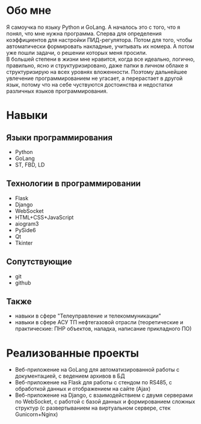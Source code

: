 # Обо мне
Я самоучка по языку Python и GoLang. А началось это с того, что я понял, что мне нужна программа. Сперва для определения коэффициентов для настройки ПИД-регулятора. Потом для того, чтобы автоматически формировать накладные, учитывать их номера.
А потом уже пошли задачи, о решении которых меня просили.\
В большей степени в жизни мне нравится, когда все идеально, логично, правильно, ясно и структуризировано, даже папки в личном облаке я структуризирую на всех уровнях вложенности. Поэтому дальнейшее увлечение программированием не угасает, а перерастает в другой язык, потому что на себе чуствуются достоинства и недостатки различных языков программирования.

# Навыки

## Языки программирования
* Python
* GoLang
* ST, FBD, LD
  
## Технологии в программировании
* Flask
* Django
* WebSocket
* HTML+CSS+JavaScript
* aiogram3
* PySide6
* Qt
* Tkinter
  
## Сопутствующие
* git
* github

## Также
* навыки в сфере "Телеуправление и телекоммуникации"
* навыки в сфере АСУ ТП нефтегазовой отрасли (теоретические и практические: ПНР объектов, наладка, написание прикладного ПО)

# Реализованные проекты
* Веб-приложение на GoLang для автоматизированной работы с документацией, с ведением архивов в БД
* Веб-приложение на Flask для работы с стендом по RS485, с обработкой данных и отображением на сайте (Ajax)
* Веб-приложение на Django, с взаимодействием с двумя серверами по WebSocket, с работой с базой данных и формированием сложных структур (с развертыванием на виртуальном сервере, стек Gunicorn+Nginx)
